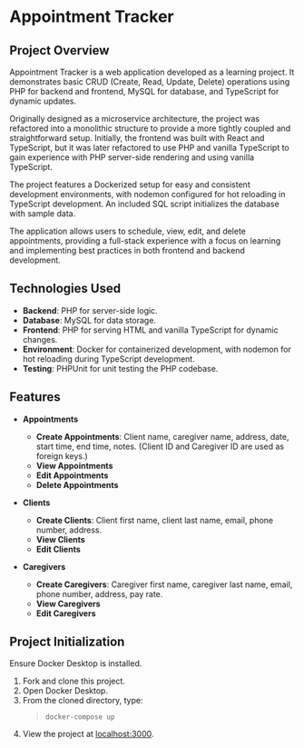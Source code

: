 # Appointment Tracker

## Project Overview

Appointment Tracker is a web application developed as a learning project. It demonstrates basic CRUD (Create, Read, Update, Delete) operations using PHP for backend and frontend, MySQL for database, and TypeScript for dynamic updates.

Originally designed as a microservice architecture, the project was refactored into a monolithic structure to provide a more tightly coupled and straightforward setup. Initially, the frontend was built with React and TypeScript, but it was later refactored to use PHP and vanilla TypeScript to gain experience with PHP server-side rendering and using vanilla TypeScript.

The project features a Dockerized setup for easy and consistent development environments, with nodemon configured for hot reloading in TypeScript development. An included SQL script initializes the database with sample data.

The application allows users to schedule, view, edit, and delete appointments, providing a full-stack experience with a focus on learning and implementing best practices in both frontend and backend development.

## Technologies Used

- **Backend**: PHP for server-side logic.
- **Database**: MySQL for data storage.
- **Frontend**: PHP for serving HTML and vanilla TypeScript for dynamic changes.
- **Environment**: Docker for containerized development, with nodemon for hot reloading during TypeScript development.
- **Testing**: PHPUnit for unit testing the PHP codebase.

## Features

- **Appointments**

  - **Create Appointments**: Client name, caregiver name, address, date, start time, end time, notes. (Client ID and Caregiver ID are used as foreign keys.)
  - **View Appointments**
  - **Edit Appointments**
  - **Delete Appointments**

- **Clients**

  - **Create Clients**: Client first name, client last name, email, phone number, address.
  - **View Clients**
  - **Edit Clients**

- **Caregivers**
  - **Create Caregivers**: Caregiver first name, caregiver last name, email, phone number, address, pay rate.
  - **View Caregivers**
  - **Edit Caregivers**

## Project Initialization

Ensure Docker Desktop is installed.

1. Fork and clone this project.
2. Open Docker Desktop.
3. From the cloned directory, type:
   > `docker-compose up`
4. View the project at [localhost:3000](http://localhost:3000).
